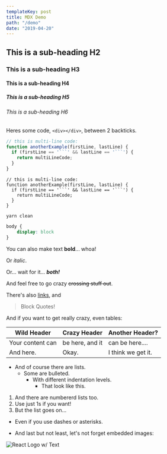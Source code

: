 ```yaml
---
templateKey: post
title: MDX Demo
path: "/demo"
date: "2019-04-20"
---
```



## This is a sub-heading H2
### This is a sub-heading H3
#### This is a sub-heading H4
##### This is a sub-heading H5
###### This is a sub-heading H6

Heres some code, `<div></div>`, between 2 backticks.

```javascript
// this is multi-line code:
function anotherExample(firstLine, lastLine) {
  if (firstLine == '```' && lastLine == '```') {
    return multiLineCode;
  }
}
```

```
// this is multi-line code:
function anotherExample(firstLine, lastLine) {
  if (firstLine == '```' && lastLine == '```') {
    return multiLineCode;
  }
}
```

```shell
yarn clean
```

```css
body {
    display: block
}
```

You can also make text **bold**... whoa!

Or _italic_.

Or... wait for it... **_both!_**

And feel free to go crazy ~~crossing stuff out~~.

There's also [links](https://www.freecodecamp.com), and

> Block Quotes!

And if you want to get really crazy, even tables:

Wild Header | Crazy Header | Another Header?
------------ | ------------- | -------------
Your content can | be here, and it | can be here....
And here. | Okay. | I think we get it.

- And of course there are lists.
  - Some are bulleted.
     - With different indentation levels.
        - That look like this.


1. And there are numbererd lists too.
1. Use just 1s if you want!
1. But the list goes on...
- Even if you use dashes or asterisks.
* And last but not least, let's not forget embedded images:

![React Logo w/ Text](https://goo.gl/Umyytc)
